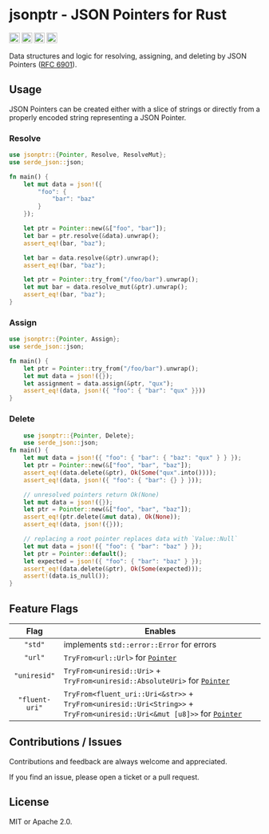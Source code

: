 # jsonptr - JSON Pointers for Rust

[<img alt="github" src="https://img.shields.io/badge/github-chanced/jsonptr-8da0cb?style=for-the-badge&labelColor=777&logo=github" height="21">](https://github.com/chanced/jsonptr)
[<img alt="crates.io" src="https://img.shields.io/crates/v/jsonptr.svg?style=for-the-badge&color=fc8d62&logo=rust" height="21">](https://crates.io/crates/jsonptr)
[<img alt="docs.rs" src="https://img.shields.io/badge/docs.rs-jsonptr-f0f0f0?style=for-the-badge&labelColor=777&logo=docs.rs" height="21">](https://docs.rs/jsonptr)
[<img alt="build status" src="https://img.shields.io/github/actions/workflow/status/chanced/jsonptr/rust.yml?branch=main&style=for-the-badge" height="21">](https://github.com/chanced/jsonptr/actions?query=branch%3Amain)

Data structures and logic for resolving, assigning, and deleting by JSON Pointers ([RFC
6901](https://datatracker.ietf.org/doc/html/rfc6901)).

## Usage

JSON Pointers can be created either with a slice of strings or directly from a properly encoded string representing a JSON Pointer.

### Resolve

```rust
use jsonptr::{Pointer, Resolve, ResolveMut};
use serde_json::json;

fn main() {
    let mut data = json!({
        "foo": {
            "bar": "baz"
        }
    });

    let ptr = Pointer::new(&["foo", "bar"]);
    let bar = ptr.resolve(&data).unwrap();
    assert_eq!(bar, "baz");

    let bar = data.resolve(&ptr).unwrap();
    assert_eq!(bar, "baz");

    let ptr = Pointer::try_from("/foo/bar").unwrap();
    let mut bar = data.resolve_mut(&ptr).unwrap();
    assert_eq!(bar, "baz");
}

```

### Assign

```rust
use jsonptr::{Pointer, Assign};
use serde_json::json;

fn main() {
    let ptr = Pointer::try_from("/foo/bar").unwrap();
    let mut data = json!({});
    let assignment = data.assign(&ptr, "qux");
    assert_eq!(data, json!({ "foo": { "bar": "qux" }}))
}
```

### Delete

```rust
    use jsonptr::{Pointer, Delete};
    use serde_json::json;
fn main() {
    let mut data = json!({ "foo": { "bar": { "baz": "qux" } } });
    let ptr = Pointer::new(&["foo", "bar", "baz"]);
    assert_eq!(data.delete(&ptr), Ok(Some("qux".into())));
    assert_eq!(data, json!({ "foo": { "bar": {} } }));

    // unresolved pointers return Ok(None)
    let mut data = json!({});
    let ptr = Pointer::new(&["foo", "bar", "baz"]);
    assert_eq!(ptr.delete(&mut data), Ok(None));
    assert_eq!(data, json!({}));

    // replacing a root pointer replaces data with `Value::Null`
    let mut data = json!({ "foo": { "bar": "baz" } });
    let ptr = Pointer::default();
    let expected = json!({ "foo": { "bar": "baz" } });
    assert_eq!(data.delete(&ptr), Ok(Some(expected)));
    assert!(data.is_null());
}
```

## Feature Flags

|      Flag      | Enables                                                                                                                                     |
| :------------: | ------------------------------------------------------------------------------------------------------------------------------------------- |
|    `"std"`     | implements `std::error::Error` for errors                                                                                                   |
|    `"url"`     | `TryFrom<url::Url>` for [`Pointer`](`crate::Pointer`)                                                                                       |
|  `"uniresid"`  | `TryFrom<uniresid::Uri>` + `TryFrom<uniresid::AbsoluteUri>` for [`Pointer`](`crate::Pointer`)                                               |
| `"fluent-uri"` | `TryFrom<fluent_uri::Uri<&str>>` + `TryFrom<uniresid::Uri<String>>` + `TryFrom<uniresid::Uri<&mut [u8]>>` for [`Pointer`](`crate::Pointer`) |

## Contributions / Issues

Contributions and feedback are always welcome and appreciated.

If you find an issue, please open a ticket or a pull request.

## License

MIT or Apache 2.0.
